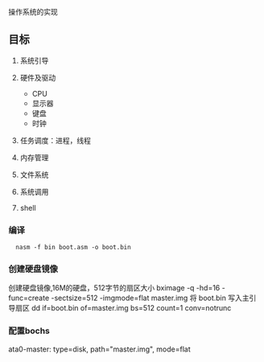 操作系统的实现

## 目标

1. 系统引导
2. 硬件及驱动
   - CPU
   - 显示器
   - 键盘
   - 时钟

3. 任务调度：进程，线程

4. 内存管理

5. 文件系统

6. 系统调用

7. shell

### 编译
      nasm -f bin boot.asm -o boot.bin
      

### 创建硬盘镜像
   创建硬盘镜像,16M的硬盘，512字节的扇区大小
      bximage -q -hd=16 -func=create -sectsize=512 -imgmode=flat master.img
   将 boot.bin 写入主引导扇区
      dd if=boot.bin of=master.img bs=512 count=1 conv=notrunc

### 配置bochs
   ata0-master: type=disk, path="master.img", mode=flat